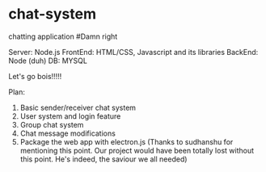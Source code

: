 # chat-system
chatting application #Damn right

Server: Node.js
FrontEnd: HTML/CSS, Javascript and its libraries 
BackEnd: Node (duh)
DB: MYSQL

Let's go bois!!!!!

Plan:
1) Basic sender/receiver chat system
2) User system and login feature
3) Group chat system
4) Chat message modifications
5) Package the web app with electron.js (Thanks to sudhanshu for mentioning this point. Our project would have been totally lost without this point. He's indeed, the saviour we all needed)
